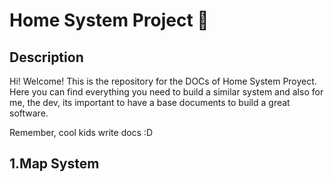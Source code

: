 # Home System Project 🚀

## Description

Hi! Welcome! This is the repository for the DOCs of Home System Proyect. Here you can find everything you need to build a similar system
and also for me, the dev, its important to have a base documents to build a great software. 

Remember, cool kids write docs :D

## 1.Map System
